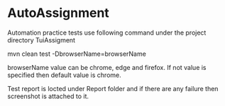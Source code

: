 # AutoAssignment
Automation practice tests use following command under the project directory TuiAssigment

mvn clean test -DbrowserName=browserName

browserName value can be chrome, edge and firefox. If not value is specified then default value is chrome.

Test report is locted under Report folder and if there are any failure then screenshot is attached to it.
